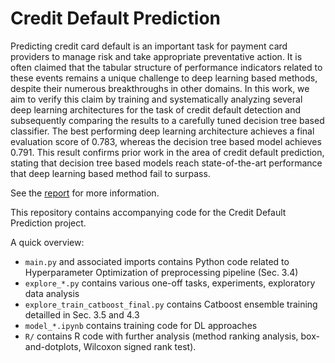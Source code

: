 # Credit Default Prediction

Predicting credit card default is an important task for payment card providers to manage risk and take appropriate preventative action. It is often claimed that the tabular structure of performance indicators related to these events remains a unique challenge to deep learning based methods, despite their numerous breakthroughs in other domains. In this work, we aim to verify this claim by training and systematically analyzing several deep learning architectures for the task of credit default detection and subsequently comparing the results to a carefully tuned decision tree based classifier. The best performing deep learning architecture achieves a final evaluation score of 0.783, whereas the decision tree based model achieves 0.791. This result confirms prior work in the area of credit default prediction, stating that decision tree based models reach state-of-the-art performance that deep learning based method fail to surpass.

See the [report](./Report/Advanced_Machine_Learning_SoSe_22.pdf) for more information.

This repository contains accompanying code for the Credit Default Prediction project.

A quick overview:

- `main.py` and associated imports contains Python code related to Hyperparameter Optimization of preprocessing pipeline (Sec. 3.4)
- `explore_*.py` contains various one-off tasks, experiments, exploratory data analysis
- `explore_train_catboost_final.py` contains Catboost ensemble training detailled in Sec. 3.5 and 4.3
- `model_*.ipynb` contains training code for DL approaches
- `R/` contains R code with further analysis (method ranking analysis, box-and-dotplots, Wilcoxon signed rank test).
